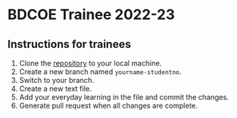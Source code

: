 # BDCOE Trainee 2022-23
## Instructions for trainees
1. Clone the [repository](https://github.com/Big-DataCOE/Trainee-2022-23.git) to your local machine.
1. Create a new branch named `yourname-studentno`.
1. Switch to your branch.
1. Create a new text file.
1. Add your everyday learning in the file and commit the changes.
1. Generate pull request when all changes are complete.
